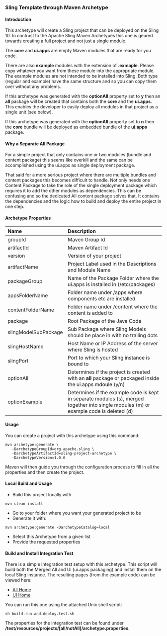 ### Sling Template through Maven Archetype

#### Introduction

This archetype will create a Sling project that can be deployed on the Sling 10. In contrast to
the Apache Sling Maven Archetypes this one is geared towards creating a full project and not
just a single module.

The **core** and **ui.apps** are empty Maven modules that are ready for you code.

There are also **example** modules with the extension of **.exmaple**. Please copy whatever you
want from these module into the appropriate module. The example modules are not intended to be
installed into Sling.
Both type (regular and example) have the same structure and so you can copy them over without
any problems.

If this archetype was generated with the **optionAll** property set to **y** then an **all** package
will be created that contains both the **core** and the **ui.apps**. This enables the developer
to easily deploy all modules in that project as a single unit (see below).

If this archetype was generated with the **optionAll** property set to **n** then the **core**
bundle will be deployed as embedded bundle of the **ui.apps** package.

#### Why a Separate All Package

For a simple project that only contains one or two modules (bundle and content package) this seems
like overkill and the same can be accomplished using the ui.apps as single deployment package.

That said for a more serious project where there are multiple bundles and content packages this
becomes difficult to handle. Not only needs one Content Package to take the role of the single
deployment package which requires it to add the other modules as dependencies. This can be confusing
and so the dedicated All content package solves that. It contains the dependencies and the logic
how to build and deploy the entire project in one step.

#### Archetype Properties

|Name                 |Description                                                                   |
|:--------------------|:-----------------------------------------------------------------------------|
|groupId              |Maven Group Id|
|artifactId           |Maven Artifact Id|
|version              |Version of your project|
|artifactName         |Project Label used in the Descriptions and Module Name|
|packageGroup         |Name of the Package Folder where the ui.apps is installed in (/etc/packages)|
|appsFolderName       |Folder name under /apps where components etc are installed|
|contentFolderName    |Folder name under /content where the content is added to|
|package              |Root Package of the Java Code|
|slingModelSubPackage |Sub Package where Sling Models should be place in with no trailing dots|
|slingHostName        |Host Name or IP Address of the server where Sling is hosted|
|slingPort            |Port to which your Sling instance is bound to|
|optionAll            |Determines if the project is created with an **all** package or packaged inside the ui.apps mdoule (y/n)|
|optionExample        |Determines if the example code is kept in separate modules (s), merged together into single modules (m) or example code is deleted (d)|

#### Usage

You can create a project with this archetype using this command:
```
mvn archetype:generate \
   -DarchetypeGroupId=org.apache.sling \
   -DarchetypeArtifactId=sling-project-archetype \
   -DarchetypeVersion=1.0.0
```
Maven will then guide you through the configuration process to fill in all the
properties and then create the project.

#### Local Build and Usage

* Build this project locally with
```
mvn clean install
```
* Go to your folder where you want your generated project to be
* Generate it with:
```
mvn archetype:generate -DarchetypeCatalog=local
```
* Select this Archetype from a given list
* Provide the requested properties

#### Build and Install Integration Test

There is a simple integration test setup with this archetype.
This script will build both the Merged All and UI (ui.apps packaging) and install them on the
local Sling instance. The resulting pages (from the example code) can be viewed here:

* [All Home](http://localhost:8080/content/testContentAll/home.html)
* [UI Home](http://localhost:8080/content/testContentUI/home.html)

You can run this one using the attached Unix shell script:

    sh build.run.and.deploy.test.sh

The properties for the integration test can be found under
**/test/resources/projects/[all/notAll]/archetype.properties**.

